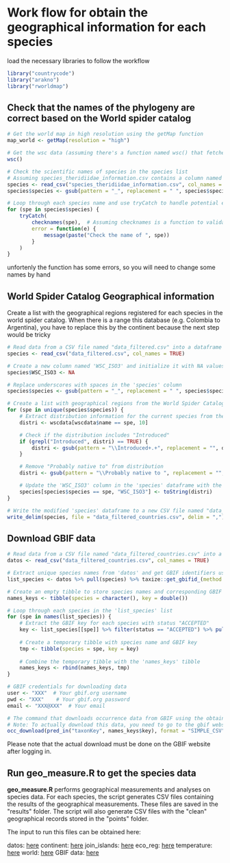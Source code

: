 # Work flow for obtain the geographical information for each species

load the necessary libraries to follow the workflow
```R
library("countrycode")
library("arakno")
library("rworldmap")
```

## Check that the names of the phylogeny are correct based on the World spider catalog

```R
# Get the world map in high resolution using the getMap function
map_world <- getMap(resolution = "high")

# Get the wsc data (assuming there's a function named wsc() that fetches data)
wsc()

# Check the scientific names of species in the species list
# Assuming species_theridiidae_information.csv contains a column named "species" with species names
species <- read_csv("species_theridiidae_information.csv", col_names = TRUE)
species$species <- gsub(pattern = "_", replacement = " ", species$species)

# Loop through each species name and use tryCatch to handle potential errors
for (spe in species$species) {
    tryCatch(
        checknames(spe),  # Assuming checknames is a function to validate scientific names
        error = function(e) {
            message(paste("Check the name of ", spe))
        }
    )
}


```

unfortenly the function has some errors, so you will need to change some names by hand

## World Spider Catalog Geographical information

Create a list with the geographical regions registered for each species in the world spider catalog. When there is a range this database (e.g. Colombia to Argentina), you have to replace this by the continent because the next step would be tricky

```R
# Read data from a CSV file named "data_filtered.csv" into a dataframe named 'species'
species <- read_csv("data_filtered.csv", col_names = TRUE)

# Create a new column named 'WSC_ISO3' and initialize it with NA values
species$WSC_ISO3 <- NA

# Replace underscores with spaces in the 'species' column
species$species <- gsub(pattern = "_", replacement = " ", species$species)

# Create a list with geographical regions from the World Spider Catalog (WSC)
for (spe in unique(species$species)) {
    # Extract distribution information for the current species from the WSC data (assumes wscdata is available)
    distri <- wscdata[wscdata$name == spe, 10]

    # Check if the distribution includes "Introduced"
    if (grepl("Introduced", distri) == TRUE) {
        distri <- gsub(pattern = "\\Introduced+.+", replacement = "", distri)  # Remove introduced locations
    }

    # Remove "Probably native to" from distribution
    distri <- gsub(pattern = "\\Probably native to ", replacement = "", distri)

    # Update the 'WSC_ISO3' column in the 'species' dataframe with the distribution information
    species[species$species == spe, "WSC_ISO3"] <- toString(distri)
}

# Write the modified 'species' dataframe to a new CSV file named "data_filtered_countries.csv"
write_delim(species, file = "data_filtered_countries.csv", delim = ",")
```

## Download GBIF data

```R
# Read data from a CSV file named "data_filtered_countries.csv" into a dataframe named 'datos'
datos <- read_csv("data_filtered_countries.csv", col_names = TRUE)

# Extract unique species names from 'datos' and get GBIF identifiers using taxize::get_gbifid_
list_species <- datos %>% pull(species) %>% taxize::get_gbifid_(method = "backbone")

# Create an empty tibble to store species names and corresponding GBIF keys
names_keys <- tibble(species = character(), key = double())

# Loop through each species in the 'list_species' list
for (spe in names(list_species)) {
    # Extract the GBIF key for each species with status "ACCEPTED"
    key <- list_species[[spe]] %>% filter(status == "ACCEPTED") %>% pull(usagekey)
    
    # Create a temporary tibble with species name and GBIF key
    tmp <- tibble(species = spe, key = key)
    
    # Combine the temporary tibble with the 'names_keys' tibble
    names_keys <- rbind(names_keys, tmp)
}

# GBIF credentials for downloading data
user <- "XXX"  # Your gbif.org username
pwd <- "XXX"    # Your gbif.org password
email <- "XXX@XXX"  # Your email

# The command that downloads occurrence data from GBIF using the obtained keys
# Note: To actually download this data, you need to go to the gbif website and login
occ_download(pred_in("taxonKey", names_keys$key), format = "SIMPLE_CSV", user = user, pwd = pwd, email = email)

```

Please note that the actual download must be done on the GBIF website after logging in.


## Run geo_measure.R to get the species data

__geo_measure.R__ performs geographical measurements and analyses on species data. For each species, the script generates CSV files containing the results of the geographical measurements. These files are saved in the "results" folder. The script will also generate CSV files with the "clean" geographical records stored in the "points" folder.

The input to run this files can be obtained here: 

datos: [here](https://github.com/fcsalgado/polymorphism_spider_rangesize/blob/main/geographical_data_download/data/data_filtered_countries.csv)
continent: [here](https://zenodo.org/records/10472802)
join_islands: [here](https://zenodo.org/records/10472802)
eco_reg: [here](https://ecoregions.appspot.com/)
temperature: [here](https://www.gloh2o.org/koppen/)
world: [here](https://zenodo.org/records/10472802)
GBIF data: [here](https://zenodo.org/records/10472802)
